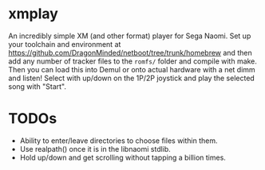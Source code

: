 xmplay
======

An incredibly simple XM (and other format) player for Sega Naomi. Set up your toolchain and environment at https://github.com/DragonMinded/netboot/tree/trunk/homebrew and then add any number of tracker files to the `romfs/` folder and compile with make. Then you can load this into Demul or onto actual hardware with a net dimm and listen! Select with up/down on the 1P/2P joystick and play the selected song with "Start".

TODOs
=====

 - Ability to enter/leave directories to choose files within them.
 - Use realpath() once it is in the libnaomi stdlib.
 - Hold up/down and get scrolling without tapping a billion times.
